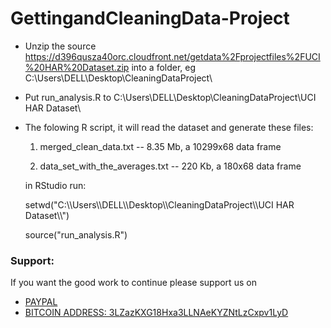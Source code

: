 GettingandCleaningData-Project
==============================

* Unzip the source
  https://d396qusza40orc.cloudfront.net/getdata%2Fprojectfiles%2FUCI%20HAR%20Dataset.zip 
  into a folder, eg C:\Users\DELL\Desktop\CleaningDataProject\

* Put run_analysis.R to C:\Users\DELL\Desktop\CleaningDataProject\UCI HAR Dataset\

* The folowing R script, it will read the dataset and generate these files:

  1) merged_clean_data.txt  -- 8.35 Mb, a 10299x68 data frame
  
  2) data_set_with_the_averages.txt  -- 220 Kb, a 180x68 data frame

  in RStudio run:
  
  setwd("C:\\\\Users\\\\DELL\\\\Desktop\\\\CleaningDataProject\\\\UCI HAR Dataset\\\\")
  
  source("run_analysis.R")

### Support:

If you want the good work to continue please support us on

* [PAYPAL](https://www.paypal.me/ishandutta2007)
* [BITCOIN ADDRESS: 3LZazKXG18Hxa3LLNAeKYZNtLzCxpv1LyD](https://www.coinbase.com/join/5a8e4a045b02c403bc3a9c0c)
